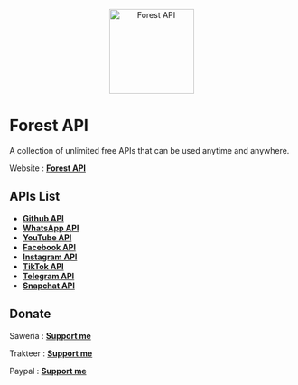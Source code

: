 <p align="center"><img src="https://forestapi.my.id/static/images/forestapi.png" width="150" alt="Forest API"></p>

# Forest API
A collection of unlimited free APIs that can be used anytime and anywhere.

Website : **[Forest API](https://forestapi.my.id)**

## APIs List
- **[Github API](https://forestapi.my.id/api/github)**
- **[WhatsApp API](https://forestapi.my.id/api/whatsapp)**
- **[YouTube API](https://forestapi.my.id/api/youtube)**
- **[Facebook API](https://forestapi.my.id/api/facebook)**
- **[Instagram API](https://forestapi.my.id/api/instagram)**
- **[TikTok API](https://forestapi.my.id/api/tiktok)**
- **[Telegram API](https://forestapi.my.id/api/telegram)**
- **[Snapchat API](https://forestapi.my.id/api/snapchat)**

## Donate
Saweria : **[Support me](https://saweria.co/rioagungpurnomo)**

Trakteer : **[Support me](https://trakteer.id/rioagungpurnomo)**

Paypal : **[Support me](https://www.paypal.me/rioagungpurnomoo)**
